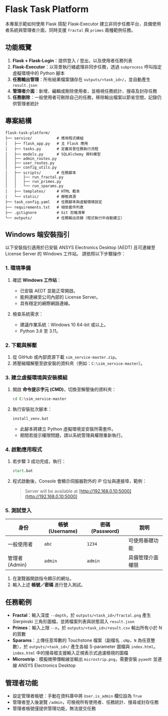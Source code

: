# Flask Task Platform

本專案示範如何使用 Flask 搭配 Flask‑Executor 建立非同步任務平台，具備使用者系統與管理者介面，同時支援 `fractal` 與 `primes` 兩種範例任務。

## 功能概覽
1. **Flask + Flask-Login**：提供登入 / 登出，以及使用者任務列表
2. **Flask‑Executor**：以背景執行緒處理非同步任務，透過 `subprocess` 呼叫指定虛擬環境中的 Python 腳本
3. **任務輸出管理**：所有結果檔案儲存在 `outputs/<task_id>/`，並自動產生 `result.json`
4. **管理者介面**：新增、編輯或刪除使用者，並檢視任務統計、搜尋及封存任務
5. **任務刪除**：一般使用者可刪除自己的任務，移除輸出檔案以節省空間，記錄仍供管理者統計

## 專案結構
```
flask-task-platform/
├── service/           # 應用程式模組
│   ├── flask_app.py   # 主 Flask 應用
│   ├── tasks.py       # 定義背景任務執行流程
│   ├── models.py      # SQLAlchemy 資料模型
│   ├── admin_routes.py
│   ├── user_routes.py
│   ├── config_utils.py
│   ├── scripts/       # 任務腳本
│   │   ├── run_fractal.py
│   │   ├── run_primes.py
│   │   └── run_sparams.py
│   ├── templates/     # HTML 範本
│   └── static/        # 靜態資源
├── task_config.yaml   # 任務腳本與虛擬環境設定
├── requirements.txt   # 相依套件列表
├── .gitignore         # Git 忽略清單
└── outputs/           # 任務輸出目錄（程式執行中自動建立）
```


## Windows 端安裝指引

以下安裝指引適用於已安裝 ANSYS Electronics Desktop (AEDT) 且可連線至 License Server 的 Windows 工作站。
請依照以下步驟操作：

### 1. 環境準備

1. 確認 **Windows 工作站**：

   * 已安裝 AEDT 並能正常開啟。
   * 能夠連線至公司內部的 License Server。
   * 具有穩定的網際網路連線。

2. 檢查系統需求：

   * 建議作業系統：Windows 10 64-bit 或以上。
   * Python 3.8 至 3.11。


### 2. 下載與解壓

1. 從 GitHub 或內部資源下載 `sim_service-master.zip`。
2. 將壓縮檔解壓至欲安裝的資料夾（例如：`C:\sim_service-master`）。


### 3. 建立虛擬環境與安裝模組

1. 開啟 **命令提示字元 (CMD)**，切換至解壓後的資料夾：

   ```bat
   cd C:\sim_service-master
   ```
2. 執行安裝批次腳本：

   ```bat
   install_venv.bat
   ```

   * 此腳本將建立 Python 虛擬環境並安裝所需套件。
   * 期間若提示權限問題，請以系統管理員權限重新執行。


### 4. 啟動應用程式

1. 若步驟 3 成功完成，執行：

   ```bat
   start.bat
   ```
2. 程式啟動後，Console 會顯示伺服器對外的 IP 位址與連接埠，範例：

   > Server will be available at [http://192.168.0.10:5000](http://192.168.0.10:5000)

### 5. 測試登入

| 身份          | 帳號 (Username) | 密碼 (Password) | 說明       |
| ----------- | ------------- | ------------- | -------- |
| 一般使用者       | `abc`         | `1234`        | 可使用基礎功能  |
| 管理者 (Admin) | `admin`       | `admin`       | 具備管理介面權限 |

1. 在瀏覽器開啟指令顯示的網址。
2. 輸入上述 **帳號／密碼** 進行登入測試。

## 任務範例
- **Fractal**：輸入深度 `--depth`，於 `outputs/<task_id>/fractal.png` 產生 Sierpinski 三角形圖檔，並將檔案列表與狀態寫入 `result.json`
- **Primes**：輸入上限 `--n`，於 `outputs/<task_id>/result.csv` 輸出所有小於 N 的質數
- **Sparams**：上傳任意埠數的 Touchstone 檔案（副檔名 `.sNp`，`N` 為任意整數），於 `outputs/<task_id>/` 產生各組 S-parameter 圖檔與 `index.html`。`index.html` 中的搜尋框支援輸入正規表示式過濾檢視的圖檔
- **Microstrip**：模擬微帶傳輸線並輸出 `microstrip.png`，需要安裝 `pyaedt` 並連線 ANSYS Electronics Desktop

## 管理者功能
- 設定管理者帳號：手動在資料庫中將 `User.is_admin` 欄位設為 `True`
- 管理者登入後瀏覽 `/admin`，可檢視所有使用者、任務統計、搜尋或封存任務
- 管理者帳號僅提供管理功能，無法提交任務
